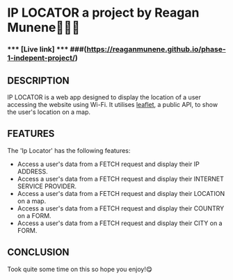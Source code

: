 # IP LOCATOR  a project by Reagan Munene🧛🏾‍♀️ #
### *** [Live link] *** ###(https://reaganmunene.github.io/phase-1-indepent-project/)
## DESCRIPTION ##
IP LOCATOR is a web app designed to display the location of a user accessing the website using Wi-Fi. It utilises [leaflet](https://leafletjs.com/reference.html), a public API, to show the user's location on a map.

## FEATURES ##
The 'Ip Locator' has the following features: 
* Access a user's data from a FETCH request and display their IP ADDRESS.
* Access a user's data from a FETCH request and display their INTERNET SERVICE PROVIDER.
* Access a user's data from a FETCH request and display their LOCATION on a map.
* Access a user's data from a FETCH request and display their COUNTRY on a FORM.
* Access a user's data from a FETCH request and display their CITY on a FORM.

## CONCLUSION ##
Took quite some time on this so hope you enjoy!😋